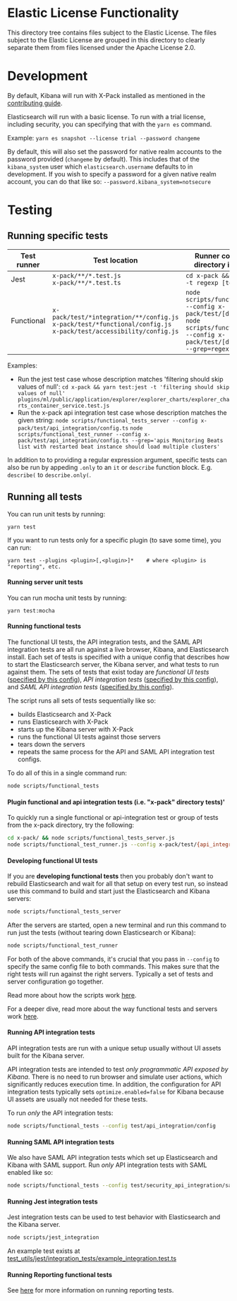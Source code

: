 # Elastic License Functionality

This directory tree contains files subject to the Elastic License. The files subject
to the Elastic License are grouped in this directory to clearly separate them
from files licensed under the Apache License 2.0.

# Development

By default, Kibana will run with X-Pack installed as mentioned in the [contributing guide](../CONTRIBUTING.md).

Elasticsearch will run with a basic license. To run with a trial license, including security, you can specifying that with the `yarn es` command.

Example: `yarn es snapshot --license trial --password changeme`

By default, this will also set the password for native realm accounts to the password provided (`changeme` by default). This includes that of the `kibana_system` user which `elasticsearch.username` defaults to in development. If you wish to specify a password for a given native realm account, you can do that like so: `--password.kibana_system=notsecure`

# Testing
## Running specific tests
| Test runner  | Test location                                                                       | Runner command (working directory is kibana/x-pack)                                     |
| ------------ | ----------------------------------------------------------------------------------- | --------------------------------------------------------------------------------------- |
| Jest         | `x-pack/**/*.test.js`<br>`x-pack/**/*.test.ts`                                    | `cd x-pack && node scripts/jest -t regexp [test path]`                                     |
| Functional   | `x-pack/test/*integration/**/config.js`<br>`x-pack/test/*functional/config.js`<br>`x-pack/test/accessibility/config.js`      | `node scripts/functional_tests_server --config x-pack/test/[directory]/config.js`<br>`node scripts/functional_test_runner --config x-pack/test/[directory]/config.js --grep=regexp`       |

Examples:
  - Run the jest test case whose description matches 'filtering should skip values of null':
    `cd x-pack && yarn test:jest -t 'filtering should skip values of null' plugins/ml/public/application/explorer/explorer_charts/explorer_charts_container_service.test.js`
  - Run the x-pack api integration test case whose description matches the given string:
    `node scripts/functional_tests_server --config x-pack/test/api_integration/config.ts`
    `node scripts/functional_test_runner --config x-pack/test/api_integration/config.ts --grep='apis Monitoring Beats list with restarted beat instance should load multiple clusters'`

In addition to to providing a regular expression argument, specific tests can also be run by appeding `.only` to an `it` or `describe` function block. E.g. `describe(` to `describe.only(`.

## Running all tests

You can run unit tests by running:

```
yarn test
```

If you want to run tests only for a specific plugin (to save some time), you can run:

```
yarn test --plugins <plugin>[,<plugin>]*    # where <plugin> is "reporting", etc.
```

#### Running server unit tests
You can run mocha unit tests by running:

```
yarn test:mocha
```

#### Running functional tests

The functional UI tests, the API integration tests, and the SAML API integration tests are all run against a live browser, Kibana, and Elasticsearch install. Each set of tests is specified with a unique config that describes how to start the Elasticsearch server, the Kibana server, and what tests to run against them. The sets of tests that exist today are *functional UI tests* ([specified by this config](test/functional/config.js)), *API integration tests* ([specified by this config](test/api_integration/config.ts)), and *SAML API integration tests* ([specified by this config](test/security_api_integration/saml.config.ts)).

The script runs all sets of tests sequentially like so:
* builds Elasticsearch and X-Pack
* runs Elasticsearch with X-Pack
* starts up the Kibana server with X-Pack
* runs the functional UI tests against those servers
* tears down the servers
* repeats the same process for the API and SAML API integration test configs.

To do all of this in a single command run:

```sh
node scripts/functional_tests
```

#### Plugin functional and api integration tests (i.e. "x-pack" directory tests)'

To quickly run a single functional or api-integration test or group of tests from the x-pack directory, try the following:
```sh
cd x-pack/ && node scripts/functional_tests_server.js
node scripts/functional_test_runner.js --config x-pack/test/{api_integration,functional}/config --grep "my fancy test"
```

#### Developing functional UI tests

If you are **developing functional tests** then you probably don't want to rebuild Elasticsearch and wait for all that setup on every test run, so instead use this command to build and start just the Elasticsearch and Kibana servers:

```sh
node scripts/functional_tests_server
```

After the servers are started, open a new terminal and run this command to run just the tests (without tearing down Elasticsearch or Kibana):

```sh
node scripts/functional_test_runner
```

For both of the above commands, it's crucial that you pass in `--config` to specify the same config file to both commands. This makes sure that the right tests will run against the right servers. Typically a set of tests and server configuration go together.

Read more about how the scripts work [here](../scripts/README.md).

For a deeper dive, read more about the way functional tests and servers work [here](../packages/kbn-test/README.md).

#### Running API integration tests

API integration tests are run with a unique setup usually without UI assets built for the Kibana server.

API integration tests are intended to test _only programmatic API exposed by Kibana_. There is no need to run browser and simulate user actions, which significantly reduces execution time. In addition, the configuration for API integration tests typically sets `optimize.enabled=false` for Kibana because UI assets are usually not needed for these tests.

To run _only_ the API integration tests:

```sh
node scripts/functional_tests --config test/api_integration/config
```

#### Running SAML API integration tests

We also have SAML API integration tests which set up Elasticsearch and Kibana with SAML support. Run _only_ API integration tests with SAML enabled like so:

```sh
node scripts/functional_tests --config test/security_api_integration/saml.config
```

#### Running Jest integration tests

Jest integration tests can be used to test behavior with Elasticsearch and the Kibana server.

```sh
node scripts/jest_integration
```

An example test exists at [test_utils/jest/integration_tests/example_integration.test.ts](test_utils/jest/integration_tests/example_integration.test.ts)

#### Running Reporting functional tests

See [here](test/reporting/README.md) for more information on running reporting tests.
